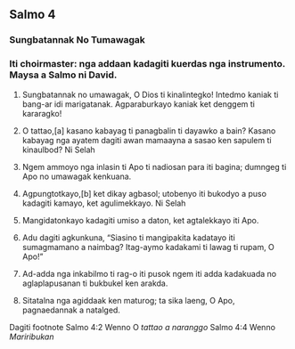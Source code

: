 Salmo 4
-------

### Sungbatannak No Tumawagak

### Iti choirmaster: nga addaan kadagiti kuerdas nga instrumento. Maysa a Salmo ni David.

1. Sungbatannak no umawagak, O Dios ti kinalintegko!
   Intedmo kaniak ti bang-ar idi marigatanak.
   Agparaburkayo kaniak ket denggem ti kararagko!

2. O tattao,[a] kasano kabayag ti panagbalin ti dayawko a bain?
   Kasano kabayag nga ayatem dagiti awan mamaayna a sasao ken sapulem ti kinaulbod? Ni Selah
3. Ngem ammoyo nga inlasin ti Apo ti nadiosan para iti bagina;
   dumngeg ti Apo no umawagak kenkuana.

4. Agpungtotkayo,[b] ket dikay agbasol;
   utobenyo iti bukodyo a puso kadagiti kamayo, ket agulimekkayo. Ni Selah
5. Mangidatonkayo kadagiti umiso a daton, ket agtalekkayo iti Apo.

6. Adu dagiti agkunkuna, “Siasino ti mangipakita kadatayo iti sumagmamano a naimbag?
   Itag-aymo kadakami ti lawag ti rupam, O Apo!”
7. Ad-adda nga inkabilmo ti rag-o iti pusok
   ngem iti adda kadakuada no aglaplapusanan ti bukbukel ken arakda.

8. Sitatalna nga agiddaak ken maturog;
   ta sika laeng, O Apo, pagnaedannak a natalged.

Dagiti footnote
Salmo 4:2 Wenno O *tattao a naranggo*
Salmo 4:4 Wenno *Mariribukan*